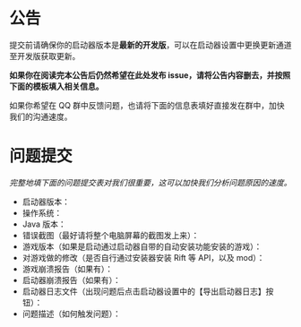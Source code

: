 # 公告

提交前请确保你的启动器版本是**最新的开发版**，可以在启动器设置中更换更新通道至开发版获取更新。

**如果你在阅读完本公告后仍然希望在此处发布 issue，请将公告内容删去，并按照下面的模板填入相关信息。**

如果你希望在 QQ 群中反馈问题，也请将下面的信息表填好直接发在群中，加快我们的沟通速度。



# 问题提交

*完整地填下面的问题提交表对我们很重要，这可以加快我们分析问题原因的速度。*

* 启动器版本：
* 操作系统：
* Java 版本：
* 错误截图（最好请将整个电脑屏幕的截图发上来）：
* 游戏版本（如果是启动通过启动器自带的自动安装功能安装的游戏）：
* 对游戏做的修改（是否自行通过安装器安装 Rift 等 API，以及 mod）：
* 游戏崩溃报告（如果有）：
* 启动器崩溃报告（如果有）：
* 启动器日志文件（出现问题后点击启动器设置中的【导出启动器日志】按钮）：
* 问题描述（如何触发问题）：
